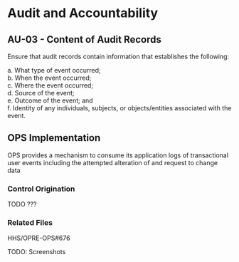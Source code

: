 # Audit and Accountability
## AU-03 - Content of Audit Records

Ensure that audit records contain information that establishes the following:

a. What type of event occurred;<br />
b. When the event occurred;<br />
c. Where the event occurred;<br />
d. Source of the event;<br />
e. Outcome of the event; and <br />
f. Identity of any individuals, subjects, or objects/entities associated with the event.

## OPS Implementation

OPS provides a mechanism to consume its application logs of transactional user events including the attempted alteration of and request to change data

### Control Origination

TODO ???

### Related Files

HHS/OPRE-OPS#676

TODO: Screenshots

